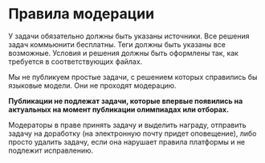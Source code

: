 # Правила модерации #

У задачи обязательно должны быть указаны источники. Все решения задач коммьюнити бесплатны. Теги должны быть указаны все возможные. Условия и решения должны быть оформлены так, как требуется в соответствующих файлах.

Мы не публикуем простые задачи, с решением которых справились бы языковые модели. Они не проходят модерацию.

**Публикации не подлежат задачи, которые впервые появились на актуальных на момент публикации олимпиадах или отборах.**

Модераторы в праве принять задачу и выделить награду, отправить задачу на доработку (на электронную почту придет оповещение), либо просто удалить задачу, если она нарушает правила платформы и не подлежит исправлению.
